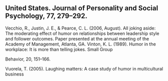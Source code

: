 ## United States. Journal of Personality and Social Psychology, 77, 279–292.

Vecchio, R., Justin, J. E., & Pearce, C. L. (2006, August). All joking aside: The moderating effect of humor on relationships between leadership style and follower outcomes. Paper presented at the annual meeting of the Academy of Management, Atlanta, GA. Vinton, K. L. (1989). Humor in the workplace: It is more than telling jokes. Small Group

Behavior, 20, 151–166.

Vuorela, T. (2005). Laughing matters: A case study of humor in multicultural business